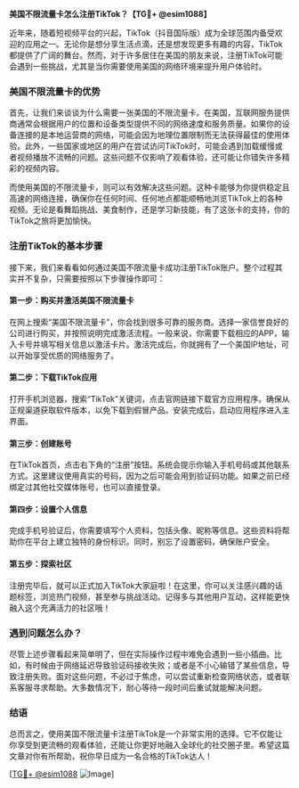 **美国不限流量卡怎么注册TikTok？【TG💪+ @esim1088】**

近年来，随着短视频平台的兴起，TikTok（抖音国际版）成为全球范围内备受欢迎的应用之一。无论你是想分享生活点滴，还是想发现更多有趣的内容，TikTok都提供了广阔的舞台。然而，对于许多居住在美国的朋友来说，注册TikTok可能会遇到一些挑战，尤其是当你需要使用美国的网络环境来提升用户体验时。

### 美国不限流量卡的优势

首先，让我们来谈谈为什么需要一张美国的不限流量卡。在美国，互联网服务提供商通常会根据用户的位置和设备类型提供不同的网络速度和服务质量。如果你的设备连接的是本地运营商的网络，可能会因为地理位置限制而无法获得最佳的使用体验。此外，一些国家或地区的用户在尝试访问TikTok时，可能会遇到加载缓慢或者视频播放不流畅的问题。这些问题不仅影响了观看体验，还可能让你错失许多精彩的视频内容。

而使用美国的不限流量卡，则可以有效解决这些问题。这种卡能够为你提供稳定且高速的网络连接，确保你在任何时间、任何地点都能顺畅地浏览TikTok上的各种视频。无论是看舞蹈挑战、美食制作，还是学习新技能，有了这张卡的支持，你的TikTok之旅将更加愉快。

### 注册TikTok的基本步骤

接下来，我们来看看如何通过美国不限流量卡成功注册TikTok账户。整个过程其实并不复杂，只需要按照以下步骤操作即可：

#### 第一步：购买并激活美国不限流量卡

在网上搜索“美国不限流量卡”，你会找到很多可靠的服务商。选择一家信誉良好的公司进行购买，并按照说明完成激活流程。一般来说，你需要下载相应的APP，输入卡号并填写相关信息以激活卡片。激活完成后，你就拥有了一个美国IP地址，可以开始享受优质的网络服务了。

#### 第二步：下载TikTok应用

打开手机浏览器，搜索“TikTok”关键词，点击官网链接下载官方应用程序。确保从正规渠道获取软件版本，以免下载到假冒产品。安装完成后，启动应用程序进入主界面。

#### 第三步：创建账号

在TikTok首页，点击右下角的“注册”按钮。系统会提示你输入手机号码或其他联系方式。这里建议使用真实的号码，因为之后可能会用到验证码功能。如果之前已经绑定过其他社交媒体账号，也可以直接登录。

#### 第四步：设置个人信息

完成手机号验证后，你需要填写个人资料，包括头像、昵称等信息。这些资料将帮助你在平台上建立独特的身份标识。同时，别忘了设置密码，确保账户安全。

#### 第五步：探索社区

注册完毕后，就可以正式加入TikTok大家庭啦！在这里，你可以关注感兴趣的话题标签，浏览热门视频，甚至参与挑战活动。记得多与其他用户互动，这样能更快融入这个充满活力的社区哦！

### 遇到问题怎么办？

尽管上述步骤看起来简单明了，但在实际操作过程中难免会遇到一些小插曲。比如，有时候由于网络延迟导致验证码接收失败；或者是不小心输错了某些信息，导致注册失败。面对这些问题，不必过于焦虑，可以尝试重新检查网络状态，或者联系客服寻求帮助。大多数情况下，耐心等待一段时间后重试就能解决问题。

### 结语

总而言之，使用美国不限流量卡注册TikTok是一个非常实用的选择。它不仅能让你享受到更流畅的观看体验，还能让你更好地融入全球化的社交圈子里。希望这篇文章对你有所帮助，祝你早日成为一名合格的TikTok达人！

[[TG💪+ @esim1088](https://t.me/s/esim1088) ![Image](https://i.postimg.cc/4NQfJmqS/Snipaste-2025-05-13-00-14-12.png)]